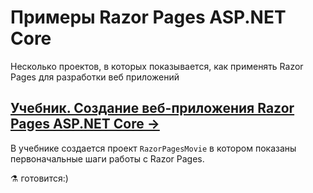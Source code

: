 # Примеры Razor Pages ASP.NET Core
Несколько проектов, в которых показывается, как применять Razor Pages для разработки веб приложений

## [Учебник. Создание веб-приложения Razor Pages ASP.NET Core →](tutorial/RazorPagesMovie.md)  
В учебнике  создается проект `RazorPagesMovie` в котором показаны первоначальные шаги работы с Razor Pages.

⚗ готовится:)
